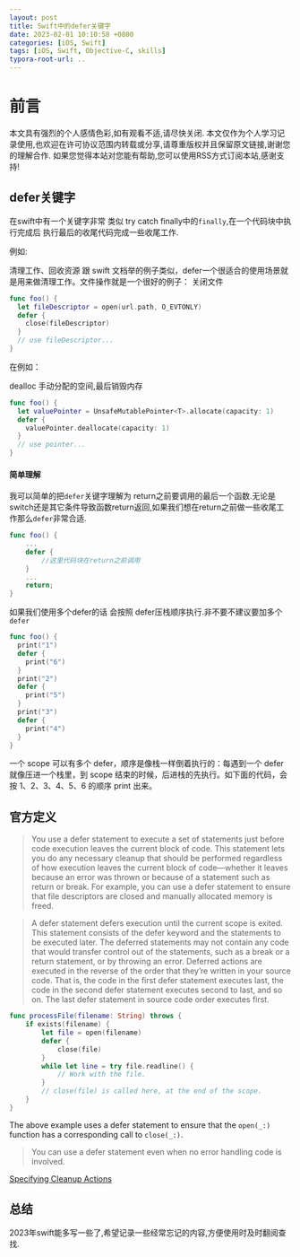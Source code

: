 ```yaml
---
layout: post
title: Swift中的defer关键字
date: 2023-02-01 10:10:58 +0800
categories: [iOS, Swift]
tags: [iOS, Swift, Objective-C, skills]
typora-root-url: ..
---
```


# 前言

本文具有强烈的个人感情色彩,如有观看不适,请尽快关闭. 本文仅作为个人学习记录使用,也欢迎在许可协议范围内转载或分享,请尊重版权并且保留原文链接,谢谢您的理解合作. 如果您觉得本站对您能有帮助,您可以使用RSS方式订阅本站,感谢支持!


## defer关键字

在swift中有一个关键字非常 类似 try catch finally中的`finally`,在一个代码块中执行完成后 执行最后的收尾代码完成一些收尾工作.

例如: 

清理工作、回收资源
跟 swift 文档举的例子类似，defer一个很适合的使用场景就是用来做清理工作。文件操作就是一个很好的例子：
关闭文件

``` swift
func foo() {
  let fileDescriptor = open(url.path, O_EVTONLY)
  defer {
    close(fileDescriptor)
  }
  // use fileDescriptor...
}
```

在例如：

dealloc 手动分配的空间,最后销毁内存

``` swift
func foo() {
  let valuePointer = UnsafeMutablePointer<T>.allocate(capacity: 1)
  defer {
    valuePointer.deallocate(capacity: 1)
  }
  // use pointer...
}
```

#### 简单理解

我可以简单的把`defer`关键字理解为 return之前要调用的最后一个函数.无论是switch还是其它条件导致函数return返回,如果我们想在return之前做一些收尾工作那么`defer`非常合适.

``` swift
func foo() {
	...
	defer {
		//这里代码块在return之前调用
	}
	...
	return;
}
```

如果我们使用多个defer的话 会按照 defer压栈顺序执行.非不要不建议要加多个`defer`

``` swift 
func foo() {
  print("1")
  defer {
    print("6")
  }
  print("2")
  defer {
    print("5")
  }
  print("3")
  defer {
    print("4")
  }
}
```

一个 scope 可以有多个 defer，顺序是像栈一样倒着执行的：每遇到一个 defer 就像压进一个栈里，到 scope 结束的时候，后进栈的先执行。如下面的代码，会按 1、2、3、4、5、6 的顺序 print 出来。


## 官方定义

> You use a defer statement to execute a set of statements just before code execution leaves the current block of code. This statement lets you do any necessary cleanup that should be performed regardless of how execution leaves the current block of code—whether it leaves because an error was thrown or because of a statement such as return or break. For example, you can use a defer statement to ensure that file descriptors are closed and manually allocated memory is freed.

> A defer statement defers execution until the current scope is exited. This statement consists of the defer keyword and the statements to be executed later. The deferred statements may not contain any code that would transfer control out of the statements, such as a break or a return statement, or by throwing an error. Deferred actions are executed in the reverse of the order that they’re written in your source code. That is, the code in the first defer statement executes last, the code in the second defer statement executes second to last, and so on. The last defer statement in source code order executes first.

``` swift
func processFile(filename: String) throws {
    if exists(filename) {
        let file = open(filename)
        defer {
            close(file)
        }
        while let line = try file.readline() {
            // Work with the file.
        }
        // close(file) is called here, at the end of the scope.
    }
}
```

The above example uses a defer statement to ensure that the `open(_:)` function has a corresponding call to `close(_:)`.

> You can use a defer statement even when no error handling code is involved.


[Specifying Cleanup Actions](https://docs.swift.org/swift-book/LanguageGuide/ErrorHandling.html)

## 总结

2023年swift能多写一些了,希望记录一些经常忘记的内容,方便使用时及时翻阅查找.
